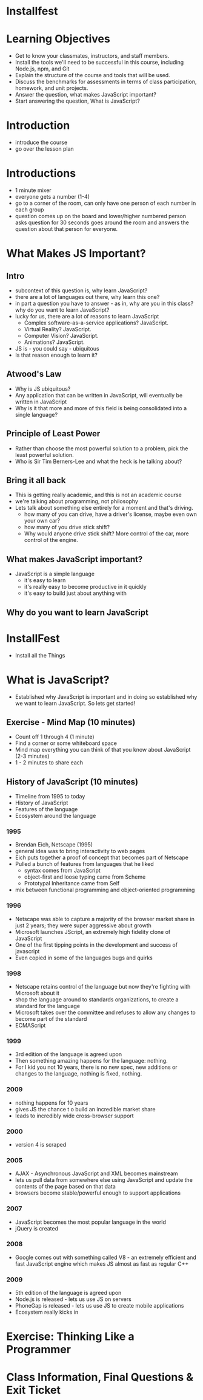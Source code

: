 # Installfest


# Learning Objectives
* Get to know your classmates, instructors, and staff members.
* Install the tools we'll need to be successful in this course, including Node.js, npm, and Git
* Explain the structure of the course and tools that will be used.
* Discuss the benchmarks for assessments in terms of class participation, homework, and unit projects.
* Answer the question, what makes JavaScript important?
* Start answering the question, What is JavaScript?

# Introduction
- introduce the course
- go over the lesson plan

# Introductions
- 1 minute mixer
- everyone gets a number (1-4)
- go to a corner of the room, can only have one person of each number in each group
- question comes up on the board and lower/higher numbered person asks question for 30 seconds goes around the room and answers the question about that person for everyone.

# What Makes JS Important?

## Intro
- subcontext of this question is, why learn JavaScript?
- there are a lot of languages out there, why learn this one?
- in part a question you have to answer - as in, why are you in this class? why do you want to learn JavaScript?
- lucky for us, there are a lot of reasons to learn JavaScript
  - Complex software-as-a-service applications? JavaScript.
  - Virtual Reality? JavaScript.
  - Computer Vision? JavaScript.
  - Animations? JavaScript.
- JS is - you could say - ubiquitous
- Is that reason enough to learn it?

## Atwood's Law
- Why is JS ubiquitous?
- Any application that can be written in JavaScript, will eventually be written in JavaScript
- Why is it that more and more of this field is being consolidated into a single language?

## Principle of Least Power
- Rather than choose the most powerful solution to a problem, pick the least powerful solution.
- Who is Sir Tim Berners-Lee and what the heck is he talking about?

## Bring it all back
- This is getting really academic, and this is not an academic course
- we're talking about programming, not philosophy
- Lets talk about something else entirely for a moment and that's driving.
  - how many of you can drive, have a driver's license, maybe even own your own car?
  - how many of you drive stick shift?
  - Why would anyone drive stick shift? More control of the car, more control of the engine.

## What makes JavaScript important?
- JavaScript is a simple language
  - it's easy to learn
  - it's really easy to become productive in it quickly
  - it's easy to build just about anything with

## Why do you want to learn JavaScript

# InstallFest
- Install all the Things

# What is JavaScript?
- Established why JavaScript is important and in doing so established why we want to learn JavaScript. So lets get started!

## Exercise - Mind Map (10 minutes)
- Count off 1 through 4 (1 minute)
- Find a corner or some whiteboard space
- Mind map everything you can think of that you know about JavaScript (2-3 minutes)
- 1 - 2 minutes to share each

## History of JavaScript (10 minutes)
- Timeline from 1995 to today
- History of JavaScript
- Features of the language
- Ecosystem around the language

### 1995
- Brendan Eich, Netscape (1995)
- general idea was to bring interactivity to web pages
- Eich puts together a proof of concept that becomes part of Netscape
- Pulled a bunch of features from languages that he liked
  - syntax comes from JavaScript
  - object-first and loose typing came from Scheme
  - Prototypal Inheritance came from Self
- mix between functional programming and object-oriented programming


### 1996
- Netscape was able to capture a majority of the browser market share in just 2 years; they were super aggressive about growth
- Microsoft launches JScript, an extremely high fidelity clone of JavaScript
- One of the first tipping points in the development and success of javascript
- Even copied in some of the languages bugs and quirks


### 1998
- Netscape retains control of the language but now they're fighting with Microsoft about it
- shop the language around to standards organizations, to create a standard for the language
- Microsoft takes over the committee and refuses to allow any changes to become part of the standard
- ECMAScript

### 1999
- 3rd edition of the language is agreed upon
- Then something amazing happens for the language: nothing.
- For I kid you not 10 years, there is no new spec, new additions or changes to the language, nothing is fixed, nothing.

### 2009
- nothing happens for 10 years
- gives JS the chance t o build an incredible market share
- leads to incredibly wide cross-browser support

### 2000
- version 4 is scraped

### 2005
- AJAX - Asynchronous JavaScript and XML becomes mainstream
- lets us pull data from somewhere else using JavaScript and update the contents of the page based on that data
- browsers become stable/powerful enough to support applications

### 2007
- JavaScript becomes the most popular language in the world
- jQuery is created

### 2008
- Google comes out with something called V8 - an extremely efficient and fast JavaScript engine which makes JS almost as fast as regular C++

### 2009
- 5th edition of the language is agreed upon
- Node.js is released - lets us use JS on servers
- PhoneGap is released - lets us use JS to create mobile applications
- Ecosystem really kicks in

# Exercise: Thinking Like a Programmer

# Class Information, Final Questions & Exit Ticket
